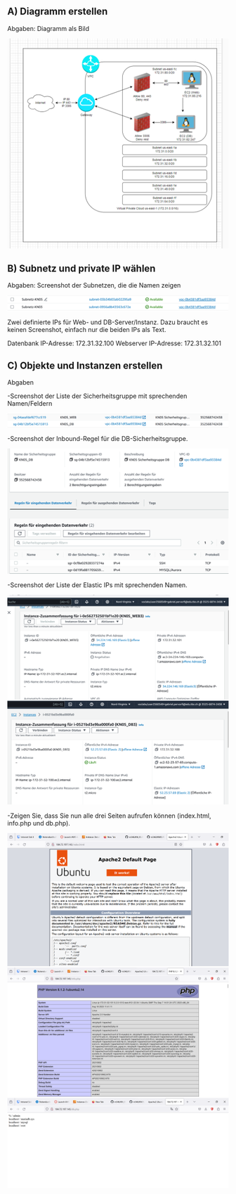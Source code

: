 ## A) Diagramm erstellen

Abgaben:
Diagramm als Bild

![Alt text](KN05_Diagramm.png)

## B) Subnetz und private IP wählen

Abgaben:
Screenshot der Subnetzen, die die Namen zeigen

![Alt text](image.png)

Zwei definierte IPs für Web- und DB-Server/Instanz. Dazu braucht es keinen Screenshot,
einfach nur die beiden IPs als Text.

Datenbank IP-Adresse: 172.31.32.100
Webserver IP-Adresse: 172.31.32.101
## C) Objekte und Instanzen erstellen

Abgaben

-Screenshot der Liste der Sicherheitsgruppe mit sprechenden Namen/Feldern

![Alt text](image-1.png)

-Screenshot der Inbound-Regel für die DB-Sicherheitsgruppe.

![Alt text](image-2.png)

-Screenshot der Liste der Elastic IPs mit sprechenden Namen.

![Alt text](<Elastic IP_web.png>)
![Alt text](Elastic_db.png)

-Zeigen Sie, dass Sie nun alle drei Seiten aufrufen können (index.html, info.php und db.php).

![Alt text](HTML_neu.png)
![Alt text](infophp.png)
![Alt text](adminKN05.png)

